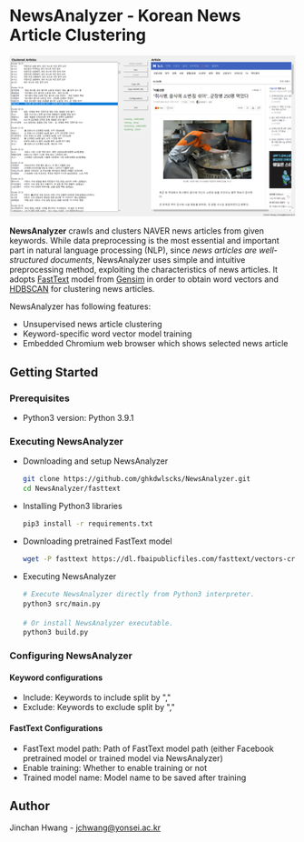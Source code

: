 <!-- Writer: Jinchan Hwang <jchwang@yonsei.ac.kr> -->

# NewsAnalyzer - Korean News Article Clustering

![execution_example](images/execution_example.png?raw=true)

**NewsAnalyzer** crawls and clusters NAVER news articles from given keywords.
While data preprocessing is the most essential and important part in natural language processing (NLP), since *news articles are well-structured documents*, NewsAnalyzer uses simple and intuitive preprocessing method, exploiting the characteristics of news articles.
It adopts [FastText](https://fasttext.cc/) model from [Gensim](https://radimrehurek.com/gensim/) in order to obtain word vectors and [HDBSCAN](https://github.com/scikit-learn-contrib/hdbscan) for clustering news articles.

NewsAnalyzer has following features:

* Unsupervised news article clustering
* Keyword-specific word vector model training
* Embedded Chromium web browser which shows selected news article

## Getting Started

### Prerequisites

* Python3 version: Python 3.9.1

### Executing NewsAnalyzer

* Downloading and setup NewsAnalyzer

    ```sh
    git clone https://github.com/ghkdwlscks/NewsAnalyzer.git
    cd NewsAnalyzer/fasttext
    ```

* Installing Python3 libraries

    ```sh
    pip3 install -r requirements.txt
    ```

* Downloading pretrained FastText model

    ```sh
    wget -P fasttext https://dl.fbaipublicfiles.com/fasttext/vectors-crawl/cc.ko.300.bin.gz
    ```

* Executing NewsAnalyzer

    ``` sh
    # Execute NewsAnalyzer directly from Python3 interpreter.
    python3 src/main.py

    # Or install NewsAnalyzer executable.
    python3 build.py
    ```

### Configuring NewsAnalyzer

#### Keyword configurations

* Include: Keywords to include split by ","
* Exclude: Keywords to exclude split by ","

#### FastText Configurations

* FastText model path: Path of FastText model path (either Facebook pretrained model or trained model via NewsAnalyzer)
* Enable training: Whether to enable training or not
* Trained model name: Model name to be saved after training

## Author

Jinchan Hwang - jchwang@yonsei.ac.kr
